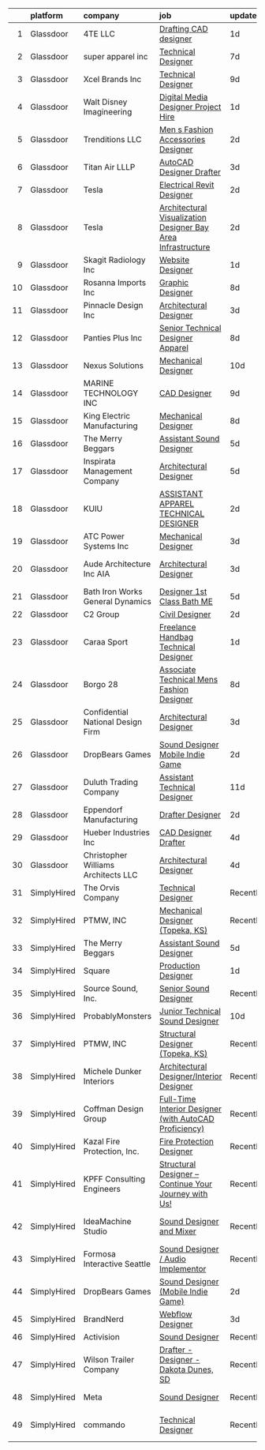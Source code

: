 

|    | platform    | company                             | job                                                                                                                                                                                                                                                                                                                                                                                                                                                                                                                                                                                                                                                                                                                                                                                                                                                                                                                               | update_time   | location             |
|---:|:------------|:------------------------------------|:----------------------------------------------------------------------------------------------------------------------------------------------------------------------------------------------------------------------------------------------------------------------------------------------------------------------------------------------------------------------------------------------------------------------------------------------------------------------------------------------------------------------------------------------------------------------------------------------------------------------------------------------------------------------------------------------------------------------------------------------------------------------------------------------------------------------------------------------------------------------------------------------------------------------------------|:--------------|:---------------------|
|  1 | Glassdoor   | 4TE LLC                             | [Drafting CAD designer](https://www.glassdoor.com/partner/jobListing.htm?pos=123&ao=1110586&s=58&guid=0000018373707cfd82d2e434f5ea3d53&src=GD_JOB_AD&t=SR&vt=w&ea=1&cs=1_0c0d977f&cb=1664089095975&jobListingId=1008158728904&cpc=E1C07D31E98CBB16&jrtk=3-0-1gdpn0ve8k6cp801-1gdpn0vemjc9d800-e504ad69a6007d95--6NYlbfkN0AS3oPsAAmCngCu4U51_2RxXyfS7TdWOFtWPOafNW52I-BHaFGjpaHgXREeOH7J5UOC3f3a3wngss2Kg8UpCo2z5rfGJU1BAFae3n9ckP88aLTR0ZIfGG0aF5GHXaBn0sIHoKYPE7lriE7EnnhuSXJlSRdu7y7geWFxDqCg4f3cp2h4-lDgCY7XGrwJBi-syLcUowX8yZO_8mw9txYdPA-UEs1_BtMagxgQEDuZKKqXgye7y8DekfHM6VCvKo1yCKgM4S8K3xEvWzhoUH9ga6PNKp0KVQ5qcBxXszVa0qpDK4HQh6dtRUWL0sAS8-4iw1sZIHiyVzpYC5hK7wgMekqvyf3jY1_t2SeXUEcQs9Cd2Nj-CuAHIRAFFg-UNzclut0IxH9hv-_SATIoRRxakhIGMAh6EWTlhFGFyqw3pnOgQRMbwPQqEa8EjPlipVAv2NVzLNXpDx_wFKkmPZrMbhHNigeJ_Ps45ITT6jXbeOJ6muJ4BMkmDgRgMcKSH1WenwGuUIhlJm8wGQ%3D%3D)                                                      | 1d            | Cedar City, UT       |
|  2 | Glassdoor   | super apparel inc                   | [Technical Designer](https://www.glassdoor.com/partner/jobListing.htm?pos=121&ao=1110586&s=58&guid=0000018373707cfd82d2e434f5ea3d53&src=GD_JOB_AD&t=SR&vt=w&ea=1&cs=1_55fff800&cb=1664089095975&jobListingId=1008146285118&cpc=9C4F014304452074&jrtk=3-0-1gdpn0ve8k6cp801-1gdpn0vemjc9d800-86c4b8706e936ec3--6NYlbfkN0AZMDDE_rUF_4N9WIh4-MOWnm0nFfJ3ZxrBrHEqz_nk43ryiagCaAsvSBCAsP8IHVmwjEBUZdJ6KtHhsgTVR0I7-owHsuFvM2rL8Tscngvk4iPHg0ipyPoukRoh9OqYcViVSHQ9MNGIxMrFtPqpCYVLIU9GtjoUT3p278QQMwDZnPE8nHD37B0SLLAYzKvoTaUo6Otv8XuBcHoSZgvG-hqfA84Vwt5eQAi2W7jmpL-wSuoVjvfPfInoiJ5zl7n5e4PM8VwCsuuNtGQTb1itHhgPeeZ5f3mYj5u2vvp2_IE6PNUu089ewj_rb4f3MIMiUvk4jE2vNPCEyz_rq_zUJe8ZI3cQN0TTyhzcPLQJyJ8aRsKkhB1qegwEO1Eg8YvEviAFmuywPKilYPITG6NXhTmhI_YXaIkYF2_X0KOzz4Mvk8zo0CRbNdl2opae_5t40GQJ0FpZ1HoQPmECwRy7mIfr_WghSb5OGT8p_myJMI2X1yScSWUZViN2soZVMrBPAe8%3D)                                                                       | 7d            | New York, NY         |
|  3 | Glassdoor   | Xcel Brands  Inc                    | [Technical Designer](https://www.glassdoor.com/partner/jobListing.htm?pos=108&ao=1110586&s=58&guid=0000018373707cfd82d2e434f5ea3d53&src=GD_JOB_AD&t=SR&vt=w&ea=1&cs=1_54c1bb46&cb=1664089095973&jobListingId=1008142416685&cpc=B8AC0869831DBFA1&jrtk=3-0-1gdpn0ve8k6cp801-1gdpn0vemjc9d800-fb0672eb70e30ac6--6NYlbfkN0AZiaPZyccuKjlre0e0RaBFeO48J0QExrO5hcuLctOVaN_M4Dm3U4EmA6qQ3xZPIUbJLbDWdZz0AUBeqYD_htdieVRMabWGaz8_XfGSC0MVmjCWkXPjfivHOIaH-rB9Ir5X8Ej4A19OVcqyye4ZYJsTlwLRmgBVplVdHYs1kKxEW-MUHs1XV1wSvWChEX0ahDeVxJSi6F6BcW6xx4gZwXYVnFI_O8FZkNe8MkUV4tT2F_9qTFy5h8OHj81EvKcs8JN_PgAORmRFYhDqY5AMA3z6FnTK28I_gPDbgjwuxQB5onCB4rWg8RMN_IPTYwVqNTXb87jiTVjOFzoZg1VdSFzpgfx4l36gw7K4x-1Vn0xVAWaXBUiWPQN3r-LJBlzOfShmRl-GrM5aHVLDMvc9QI0c8F-HNnrdPFNA5roCljGVebvZMq3Tjy92YkkcTl9u_9SSAt_TvqlUMagsk_lXp267gnxxqMS9JtYGHCVIVTEN_GhwLy2ZnMPlPWdXWRa92VkHUAxxbbWrwg%3D%3D)                                                         | 9d            | New York, NY         |
|  4 | Glassdoor   | Walt Disney Imagineering            | [Digital Media Designer  Project Hire ](https://www.glassdoor.com/partner/jobListing.htm?pos=126&ao=1110586&s=58&guid=0000018373707cfd82d2e434f5ea3d53&src=GD_JOB_AD&t=SR&vt=w&cs=1_540a2869&cb=1664089095975&jobListingId=1008158048386&cpc=1FDE87803EF93CD3&jrtk=3-0-1gdpn0ve8k6cp801-1gdpn0vemjc9d800-514e6df734af1d2c--6NYlbfkN0DAFTyt7pbDCC2JPO79CSdi1dIb81yjczP5qsKcZIxgiYm3-7g-689UDqHItQTwke_VEM3jQBujM6xSwsS2io1youCMPdKd9qb0_oeYnGuOQ6jS7T5iXnOH-GuuBjA-tb9B7Iq16BIuA_IMyNpbhwN6q7VUvapW4iwtBnU_6jxCKbQXg1S2r8KxIcTCNL3cCY5WrrmVpPoDBMnoCTcIRGanNH6otU2rqbzl2oqy64jn-ICrheZ87mkpUAFuUVkxHGQnFIJq2g1oUd6ObykOUa5cf9pUMtkA557GcS0LfJbdQjTQVxBzuvdrKCCPVKHaNlrN0bW_mPIDrU1p8dbH1flQDAikVmGTQoRmfWHAW4QcesYElosjlub7EDH8blKVEcvTFGLHDONcaSMifZOVBSzOYQsRC0of87_2JFcMT1bXaCoFEovnWJzEkouT7QQyu2E%3D)                                                                                                                         | 1d            | Glendale, CA         |
|  5 | Glassdoor   | Trenditions  LLC                    | [Men s Fashion Accessories Designer](https://www.glassdoor.com/partner/jobListing.htm?pos=116&ao=1110586&s=58&guid=0000018373707cfd82d2e434f5ea3d53&src=GD_JOB_AD&t=SR&vt=w&ea=1&cs=1_c231e706&cb=1664089095975&jobListingId=1008156321479&cpc=1787BE36DE28B9E2&jrtk=3-0-1gdpn0ve8k6cp801-1gdpn0vemjc9d800-7eff0b9755300d6c--6NYlbfkN0ACu_hgM4mYOpGjE6TXudS1eLEYdlotK5aSiNrSIRlNjthRZ_bSXJWqCgM7K8qol1Hfq4F-bLrF3gPlvziLy0IbeEkLZ-tjokT6DMbFkM8Yd7WO3S9o1mnOaWjcsSlDCCW4-PjrSLSbZ6qO2LqXbK7kjKyMk1SuI2UoaDsBLAZN5OBaDBGg8mWGYleadWPMhkjILOpNXSXg83rtSJRVYVqC6KgghaZpkhmKjN31i0HLNFEkLcGYFLnLaQw9ixig5ux3W1JkH2z70VFLp3J5VN6ApEf5q5Esu2T0efxaujgeht8H78LJoZ7hjKXy-M92Gj3b72V3qhT8qAjhoG8yqRGcVMTE2r9rWNhVvzp2B4RjR6RdEzB0lh-KgX1QMQwQ9qGrXzOMFFimKkM4FL0vcWzz6_ZwIwmyozkxSmeH-OaVblw5zM7V5fsuMvf4yiTsEsFF60nnH5wNCZsWOhy7NOiCssC7veJxzFGESmGwHs0FgpUoIA8sYo33f04wVOwpcEynbfDhDT3MvDAtm7PdbpPs_UGu9f_-xRk%3D)                       | 2d            | United States        |
|  6 | Glassdoor   | Titan Air  LLLP                     | [AutoCAD Designer Drafter](https://www.glassdoor.com/partner/jobListing.htm?pos=106&ao=1110586&s=58&guid=0000018373707cfd82d2e434f5ea3d53&src=GD_JOB_AD&t=SR&vt=w&ea=1&cs=1_88b1d013&cb=1664089095973&jobListingId=1008153667265&cpc=F8BA40D93D35E709&jrtk=3-0-1gdpn0ve8k6cp801-1gdpn0vemjc9d800-4a8bc8b772c7e23e--6NYlbfkN0A19eED0E9MnIg_zI5qX81bcmFdzBwNJqhgR-l73ir1pXOUQpiLg8w0hkb9W15LhpbklMWNAf1-H3IUSs0iCW43sppkMiv89zt0Pi7M1NaBlifSYw9Tp3gzBMg0zSpmIxBhLq0av198elYStc71nPzzCSz2yzGqVINQfVb51OENMVJllYDy_g9u3gjABs7-SoX4yqf7ahmvSBLGc0dgNivnRpr-Cd6dTe39suZ0eB7j3LO7YNRW84rVBTSn7cfpc0svY4XEvbnUGsfZ9FAdGz2ZHxCOWR1BjDrh2wNIci30qRq0bdDP_nRZnbQgEl4Ci_l_Du4Xc88BqlDehfff6AjAlVgSExzz9IEv4K-fBJkNlCkInzF-9EN2Nanx0QkYqgLJW2g1tD6tRjcMaeCUxNQrslTl50wGJdpLkZYNnvGTCWQYo9bGZdIlN-L8wy6wRYcRLC2KiEuM6QBp9OxVMYpeyAkhhmjIzwfEZGSf4JeV6NMfj6UZa1U9HFBlgqrqSySlYC-QEatHfS34AhOopx96MowwONeQwTg%3D)                                 | 3d            | Osseo, WI            |
|  7 | Glassdoor   | Tesla                               | [Electrical Revit Designer](https://www.glassdoor.com/partner/jobListing.htm?pos=128&ao=1110586&s=58&guid=0000018373707cfd82d2e434f5ea3d53&src=GD_JOB_AD&t=SR&vt=w&cs=1_cef87bb1&cb=1664089095976&jobListingId=1008157143829&cpc=2CAED5C921A5F994&jrtk=3-0-1gdpn0ve8k6cp801-1gdpn0vemjc9d800-21abd188dd218933--6NYlbfkN0BkX03mv_qGbDFMol2YHqLRvzzvm2LmpzMO_FcYL_FtJlnJTzsjtFTdelRG5HbGrIeCZP9oCSI6IpFycZ4rKbDGFXHKT-tMkSK2cB7qmVkcUpWDjIwFf8gsLeGX7LE7KWIG_WJf9eDCyGpFzFfXahS4YDWIDJoE1xtKzbsNVG2rfegkW7hIQ_YrnuO1R1e9QLGEup55Os8YKxwR9znk-b6KbUl_Kw06IFZsmJYGugLo4Tqc3rKrvsLrbPrRcw22XB_4JGvlxBzP9omYQiGPjo58jKZJfwxAOY1zNUOvnHCu2DHkIaifAD8R6W9Ji958qoqZFRML5Qe6dF5565bpAB20aPYleWxDORn7qh3a-FB3VeodNGFlaNCG2Gc1bG8VrBkOaie0uRrEqddXtiT7qToZMT_BjGmrnX8i9YD3fY55TH43qDQ4RoWj2Nbrt5asRJtJZgYKgPcmDAUZh9bsBqdPOCbmNDzKpQAq4bMnNg_YTTeAQXOSDlV1)                                                                                   | 2d            | Austin, TX           |
|  8 | Glassdoor   | Tesla                               | [Architectural Visualization Designer  Bay Area Infrastructure](https://www.glassdoor.com/partner/jobListing.htm?pos=124&ao=1110586&s=58&guid=0000018373707cfd82d2e434f5ea3d53&src=GD_JOB_AD&t=SR&vt=w&cs=1_679c1f9d&cb=1664089095975&jobListingId=1008157424103&cpc=9908D8D4413DBB8A&jrtk=3-0-1gdpn0ve8k6cp801-1gdpn0vemjc9d800-c00e3ce54c079d87--6NYlbfkN0BkX03mv_qGbDFMol2YHqLRvzzvm2LmpzMO_FcYL_FtJlnJTzsjtFTdelRG5HbGrIfKuF7l_SRluDws8697LYRRPx4MMFF7B7pwyjHfCpqmLzDqtWZBv9sBU-l4VTomUZzFVEn3FD13pc01LVCjOXxofHXMT-b-Wgq_cKBdsuUzgllD21VOl1qvy6buwIOAdX4TRAQxwSCKBOAZFnNLDiYppMZQsbkSdluFTKnricep7gGULc1Wro75wO8ytK0DAdZIZW7JUVu2aULty8tImZHcV8iQU0f3MI5B4CEw6UsNCq-9UpghXLpTgIvwFi3nSYp8HZYrfuRz-Z57q3tb6mmeMzvRoLE1C1-9gMDBf-Q-_efToLBz-Xnkj1L_0aDcuY84Zx6RVb09WpuOboIQ7-YSrGF8ToTT13aNXuC1ZHyMrTgZes5S40_Ha3_X3sebGPL6CCnQccOT5tIh5sMP4cwi5_QpDDwEoGhnONfMncB9CSL95-lIxU4cmY9FheH3YcmdEDRc1WFxWuzehKdNHL8OtL4A_3gfUVM%3D) | 2d            | Fremont, CA          |
|  9 | Glassdoor   | Skagit Radiology  Inc               | [Website Designer](https://www.glassdoor.com/partner/jobListing.htm?pos=122&ao=1110586&s=58&guid=0000018373707cfd82d2e434f5ea3d53&src=GD_JOB_AD&t=SR&vt=w&ea=1&cs=1_14941f12&cb=1664089095975&jobListingId=1008158618218&cpc=A615028083C8ED4B&jrtk=3-0-1gdpn0ve8k6cp801-1gdpn0vemjc9d800-f823fce85fcf9213--6NYlbfkN0CO2SE9k7OkDYcda-6fnEVOHVW81Zzde7CKO7rsB8sOBGxd4toT-0EMIR_r3T5f1YuaQUgazpd2hSyK_Vs2uHmCGfbu9mYvLzAVaN6i4h9aPtQLQLSUOl0f6_5Z-7WDZErOx1g8Jq6f_0hiJIyRtTwvNJ8pFyr-oOCAcrcFguiqarvA_W75-GoDP1Z5tYaqp7AqF_qnsuUtnLgw1d8KYbCzds02aXZt_qR4izOKPgkVj9mRbT7ua_-3uUHXtZTZ7VTmi-WTjkgOb_544X327QTYFuKHFqzJY-_LTs5bHH_6eZEZ-5ZBpo64mavjmgQu-UgGXvFrTDuIQlWpTerwtpGORFgx5pULFYomM0rMCtb9ahsvQO9zFAZgbG5O5hi03F7W84RmZH9NB3uNwzExYZi_lgoiI6bAZP4tulP1DBDHgXZ1Y7TV7MFaJw-DggWIzB5x5Z3V6Lb2ADPwXAG_1EoXyecDN-NESCDAFgI6vhjgt_QeZSUpScx0cpOwXy65FwxX7XhN9gX8DjnTzzj66rv0)                                                       | 1d            | Mount Vernon, WA     |
| 10 | Glassdoor   | Rosanna Imports Inc                 | [Graphic Designer](https://www.glassdoor.com/partner/jobListing.htm?pos=130&ao=1110586&s=58&guid=0000018373707cfd82d2e434f5ea3d53&src=GD_JOB_AD&t=SR&vt=w&ea=1&cs=1_faf50a27&cb=1664089095976&jobListingId=1008145503247&cpc=7CEE4C1C86B9E1E4&jrtk=3-0-1gdpn0ve8k6cp801-1gdpn0vemjc9d800-ed464c31abca0cfb--6NYlbfkN0D072ft-k7_T4w-6CscujyJjzUAKsj7sSbnXQvwCC7i3PDn9KCUKkqZLN_eviTn6SDV8zGOBwb5fQuL9Da9PciuWpiidHLoisV3VzxfI_Izhxi2msZaO2VAjOKJ5VY3LpmfYn0HcjQkiWR9xTAbiJMpaCpBYdDey27Lzmp7WGN-ZkGT9hs9GEU4BucyuPBdlxRiSRqQC6zmlehoE_LWvm2Ax8bMW5MvZymFG5W_3fCYxJGAvukie7PDKB0vmbUB4S-vSjadIPhiM1gzJd_hvnETKIW9xiu9VovPQtJ91WYugMceLCIn1yXZ3XW_KsloiS2li7N2fyEyn6hl2bxNs-SRbYvi97ZaJHiLD_trRO4x9vw2Kqrkk3K4bnMmcCBYcgWB25DFFjjIgE8U_euJTefGkqw1bYRBt0wY1TAJ1gYH6xM4bs1jskD38FsLzTMaoMzqzK3YVw2R1MyWWmX6HmdJ8TdpDEnH3CN8-Cue2RHvHNcKpTo1WRU-wnfot4LgCTk%3D)                                                                         | 8d            | Seattle, WA          |
| 11 | Glassdoor   | Pinnacle Design  Inc                | [Architectural Designer](https://www.glassdoor.com/partner/jobListing.htm?pos=110&ao=1110586&s=58&guid=0000018373707cfd82d2e434f5ea3d53&src=GD_JOB_AD&t=SR&vt=w&ea=1&cs=1_d4b6c597&cb=1664089095974&jobListingId=1008153841369&cpc=F04F0F27FC59BC8B&jrtk=3-0-1gdpn0ve8k6cp801-1gdpn0vemjc9d800-6b0ada679104a24d--6NYlbfkN0CB1tmP7rfbaHtYFmPjg1Xv8BJr6DUbyz0HQmM4H563AvB7t7qHf2aNA2W51ku-U8L9lSYrv4JfvySaR3bLJFcyx7Bl3O2RkQ933AviwLei0nMhd5Xwmk-lldlM6qWPIefCXo8_C1hzNlO_7O9b1yWkjBxW1XfIJ-k74zZIweUD-rT3sc8Z3BoIfEdsn-7HADJ2d6hNRrv5mcArne5U03HSn76BQ3fu4HcKS482KA8DZViXeeTDk8BGcDkopOWEJWh4ViHZFI8TqNBMPRVAcu8f5XHfCLZio3wzwCDDyZZQAsELZwRID-okZ0R-MX1fvDpi2UwQUp00cS_8OdHXfangtflLGcGzSttztPKbgu5XWGxSKml_A9SpbCJoDzujMIpRIVcPa4FKTXnYYwhMK-BJvN_Dibexxy5b8SahSOKoXKR25EZushZV_MQsPHXXAGxZ56Y6rNsJxejeP61jYb-bfF_JbmqJbVhxQcGs-HXk0sm12uWo8_D4R0TvCXX02l9BnW770VwnhPv6k0Luh8Pe)                                                 | 3d            | Phoenix, AZ          |
| 12 | Glassdoor   | Panties Plus Inc                    | [Senior Technical Designer  Apparel](https://www.glassdoor.com/partner/jobListing.htm?pos=113&ao=1110586&s=58&guid=0000018373707cfd82d2e434f5ea3d53&src=GD_JOB_AD&t=SR&vt=w&ea=1&cs=1_4fb38ca2&cb=1664089095974&jobListingId=1008145227235&cpc=67C0CCE3C7FCD181&jrtk=3-0-1gdpn0ve8k6cp801-1gdpn0vemjc9d800-5d6207df162f2376--6NYlbfkN0Agj1mkbbRoubdQKUmJMULSX2_67HzcCVcvZv5zMm8Sqf8UyBqbLBFwjaD8i1kD5w7Ma0K-ZzSTlDKaftlO4NIgrnB5M0lzlubCvpvLTFRofs0ERH-_xgYgoqFyf9YXQnoevUiFTXPvPHKEo6Wk_NJ-LPMB9XLjjiJNbFxhPkF2Hvqa0cWx_fjwDFunpFptqgiWO6Y9p2EvEYk0lCKm0IKdd1NY7OVKyjmJdDtw2AZ7tTEb-IlHNiOn2bmv9V5foLzOiKO31oUqnpIz6t1Tx5idVnpQ5Mj6R9Ed9yuKSHcpBfujnQjeoqtmgO2KHzecCcmY3FJDp9q_TJvbrMtAEWIZk1RmPrpPDS6Msrzpp0JAtAXTDAMmAsmPHPwaCGYMoe6JdYceW_oIVORnpEazbWRitIoB630vgpgcFI2q0p_szRgwe2yiQ27OEKth1-VBTQf0yKwKOednASn2U4q8Qrbx8kg_No3E3771TbmUvdqnnfUz_k3usLbXQH_6JQiXlw4d2Gkk_cHlXh3vi8wJR4GyVaZxuDARulk%3D)                       | 8d            | New York, NY         |
| 13 | Glassdoor   | Nexus Solutions                     | [Mechanical Designer](https://www.glassdoor.com/partner/jobListing.htm?pos=117&ao=1110586&s=58&guid=0000018373707cfd82d2e434f5ea3d53&src=GD_JOB_AD&t=SR&vt=w&ea=1&cs=1_6a441a51&cb=1664089095975&jobListingId=1008139969814&cpc=070CAA02A9635950&jrtk=3-0-1gdpn0ve8k6cp801-1gdpn0vemjc9d800-9b22d8b95375b031--6NYlbfkN0Cp_WSJKd_Pz82imZmURPbhd3kYBsiZi4lpMLOH6vOlLB-LEcol-KSTDi3oBdb8ZS38Quffu0FgkStssAtd8wZ0f_p49iuxoh11brOo-8B0ptpeM3X_--mP7fLKeTmvOYNuzZlW6oXPHyKcUr6J28KadkE_Rj0iDfOlsF37SgQYyrUFxFl-enHw7ih3vtGWohNrX4YNPmKHttFzsKBo3-LeK1NbwRx-oP3JaDH9wCvdA3MXL92mEdmLwApIWce71WcrIUaTIrU3XIzIgYQCuFLR8cy-kUgq214tu-ww6DuA4PYoJmGfOVLpZexckgebZzlTqnhG3QkrxZc96WeSZsZOO1iEhHbXgXl0k6aBRonqTFp5grZuYg3GbxBIdBXGR_NN-2rAT1yUjXuchBf0hLiN-wgnzH0fJBx0OAKZclaDljvQ1hGd7OF8f0N7suOmBS9m3Qf_NpzVN430Ye80uuAtar6UbeKezQq4ahluNQ0tSu5ZKfddzzFwSNWF4X5MPfiqQU56iWrZGw%3D%3D)                                                        | 10d           | Maple Grove, MN      |
| 14 | Glassdoor   | MARINE TECHNOLOGY INC               | [CAD Designer](https://www.glassdoor.com/partner/jobListing.htm?pos=114&ao=1110586&s=58&guid=0000018373707cfd82d2e434f5ea3d53&src=GD_JOB_AD&t=SR&vt=w&ea=1&cs=1_f0545c4b&cb=1664089095974&jobListingId=1008142820997&cpc=EABDD1D688419A1C&jrtk=3-0-1gdpn0ve8k6cp801-1gdpn0vemjc9d800-c552712f3eff5b97--6NYlbfkN0DnKMeVWGYxsKGFehO7h1fu9D8UlMYr_tQSZ34UPFIU3SpKgre8vLyI5_4N_n5LqR9MxCEkWtlbstk7N8MWPHwzuFPL7imSxtLHhLpz-HPOI6F8W8RtHfhM8Z8Tknw4qdusNzsTZLKLGm2zazv5GHhs3hQLa_WHrdKhEh5hIY0n4tNKBY2soaM8GVfxkMqEMMYcF0kixoGD0GYJRwJeCfEHaGYYkT7wP1tv0qPNfQ3Exo40OS9JbDbr6RcGBGcCnviM4VGvm6rU4DlGBghaeXKgAceeeDv4GhbFUKHuYoDAS6Ek9D-pX7fhw5sPCNzN5EJXfOZpK3IuDxiHvPygn0fgXzRMLHqSI68lYM2QjTihl4ob3kbW10UtH8BnT9e1viUkevWqitifIVfNQmA1XUMrpZDtAKuEkBa8peEa5odSBIQig-2DjPhB1dB0IyKn6_d3cPGHi_sIxr8huKTyxOPnYoR8AALexbS6ZE5GuucXqUE1RV3qjTbK8vz90lBC4yA%3D)                                                                             | 9d            | Wentzville, MO       |
| 15 | Glassdoor   | King Electric Manufacturing         | [Mechanical Designer](https://www.glassdoor.com/partner/jobListing.htm?pos=107&ao=1110586&s=58&guid=0000018373707cfd82d2e434f5ea3d53&src=GD_JOB_AD&t=SR&vt=w&ea=1&cs=1_5ba1ff08&cb=1664089095974&jobListingId=1008146038468&cpc=93E47D9B4ED19DF1&jrtk=3-0-1gdpn0ve8k6cp801-1gdpn0vemjc9d800-757ef63ea01e61f9--6NYlbfkN0ACdFhQWP37He2fdPsOVzRvlszQknr7Cdz8IwlO4qWUxRpTo96f2KEecaDxDam16bxZL3JkHIM6l1aDjyxDvnBg06E6N9C5Hz1K6BV-gv0zAdCtfvdjh_EV3EzZh8RJMeiWzrjFMX1xYihnfJavo_D0bfRrnC1AQ9nh7bDRs7pxl2a842S_lmXcRQop03o7fGRLvkYPyrrUHrL6lNDsXEtA4jgLzCS02ydjk2ccmV2DKMqB4BVYoVhLzBhqJYbv2UbW6O2GjUDwkMhqcYXfRCuTNw10ruR3Y9KDremKfwGnjnoJDtNJIEdChlsPiPZpPvibtw6vw_Ja3N74fRX3QrJmoL7YW43V0dW7SnKBlJEyAKPcDPgDbd_QUAr-lYEwa03BJSXkFnf-aoJIO_S9hVCsTYevDwkp_K_Wg7MJNrPa9tMyGa9OlOgzTeMO8GAEQATSgPqttdRB8gN6yZYTnREWydZcm2V4nWT4bjnyquyP-VohZJcmdW5apteoJ2pL1fXYgchpHcAn84iQujJn-ai-)                                                    | 8d            | Seattle, WA          |
| 16 | Glassdoor   | The Merry Beggars                   | [Assistant Sound Designer](https://www.glassdoor.com/partner/jobListing.htm?pos=102&ao=1110586&s=58&guid=0000018373707cfd82d2e434f5ea3d53&src=GD_JOB_AD&t=SR&vt=w&ea=1&cs=1_63bf5c8a&cb=1664089095973&jobListingId=1008149306143&cpc=654405A9B1E0A9F5&jrtk=3-0-1gdpn0ve8k6cp801-1gdpn0vemjc9d800-04f00acba78acd55--6NYlbfkN0BBGG9LMNqL16EzDx9S3nKk4b6IwprgSJginr0DZD_oW3LpRtTNiygcE9IfHm5Gb9slpjT-UzFBGnIkfkE5vHD__58gsgAsgjAKlwWhzdKilxMWIOFSNG73XbKSiSbhgd5gieRThxTsLn8DF-uisYywGFmbEBQQBOKMw59W_wQHg9VqHqJ83qLbDEY5qqWKt8pbhvt3gvvNpgXFzBoLTiA3N6OTUFTFJSH6wvqv5cxALYJGWG2TlrBPJcUOI8zGXJehLE2MQiBP0wivm7jlP-igzIEiPkj8hUmcDqMCTAnbwGrAdVDzV_ljK0bhO8AncvR3KTW4BedsACIlosJQmC-JOHPlPA3hopy_JBVvNnqLvBnozDpdfosp5a_4zgl2Q-uzuUYF48sGAjy7G3zf_c_ThvqXmEQOf-UF6T5Uu0f8aitfcpKhw3EDjCM44101aunGgPtoBE1ic9E1XdYY1JPErp20YTQsigLT1vo4zduIXZiyoAX13ufmHKrch02Zb-I%3D)                                                                 | 5d            | Remote               |
| 17 | Glassdoor   | Inspirata Management Company        | [Architectural Designer](https://www.glassdoor.com/partner/jobListing.htm?pos=118&ao=1110586&s=58&guid=0000018373707cfd82d2e434f5ea3d53&src=GD_JOB_AD&t=SR&vt=w&ea=1&cs=1_43ad653b&cb=1664089095975&jobListingId=1008149119825&cpc=AE985C7006D9F304&jrtk=3-0-1gdpn0ve8k6cp801-1gdpn0vemjc9d800-433beabd33bc3de4--6NYlbfkN0BKgzQyzTF1Q9mOsR1amaS-juVGLjHt5Cdom-gEF9y-xaA6VVL5_C6wealu7G0vS7irdGqykz_Ibi15yJk4lDdcEvPVivJOydEWk5pwlPEqDsOjc740fEg4dQL6UMZatG-U3iOwEztHYDj6wfbDLmsp-5qbsL9JilSTcqoi5fGCewYNcBOzJIScS5nVpwuysAh6ECjFSV_mGXOVCci-zbzpP3ssiQyceSfry098BzpsWKkg5nva9Q6RBGzK0Xhna51QN6MZ923Hr-SRvsOtTv3lTSAQclE2s1pYmYZs9B-gHTOOBgM5H-lC2kHdan_hT4pIgFFi5XQ3vi311RZ_hwmF74eyqbBfqJFLfR9SBo59m3uXYOuRTvSgBkm9Fu2HijZ7VjPBkXjIyrV6t18lDWwrPOqfpTrjr_5aOURJ8X24WlaMulsvCwbKE41shghmjz8nR_8mMJvEN5CculCNxJ-qJJcp_I9V5BgPjBubEI5i9eypmpnC8cjP9EZK6ljNylHrYIqBMVwPoauo3-Et7zeK)                                                 | 5d            | Miami, FL            |
| 18 | Glassdoor   | KUIU                                | [ASSISTANT APPAREL TECHNICAL DESIGNER](https://www.glassdoor.com/partner/jobListing.htm?pos=103&ao=1110586&s=58&guid=0000018373707cfd82d2e434f5ea3d53&src=GD_JOB_AD&t=SR&vt=w&ea=1&cs=1_44f3b89c&cb=1664089095973&jobListingId=1008156938904&cpc=2EAA0AECA95FC57E&jrtk=3-0-1gdpn0ve8k6cp801-1gdpn0vemjc9d800-9251b95ea68cdca2--6NYlbfkN0AtlW_omU2Xx3W-19HQ_drmTKCWebiHnmA5lS5PDL5G8X9TJvUzwkz5gXja0zlbcDD8VuoJakzVRmFD0mGEqr40asENITrfcTXGv57OJVJjXx2fyOKmucK-kofRM-q0mVTP0j5UV3uI4upqWJ8WkeZ-5FAM2zWMhlJjWDWFAi0PPHDELKB4kHK8xz5sK66acBNakti2ty3YHXb7dXzTvlx0a6einoCffBb9pXpHJXeFP1JJlrktBQk0HmmHfN9y8gkXHtzvmVfthcldM0hSt-HzMKArHWUDzS0fqzqSYZW59VQ3Es28HUaiBBtrOrCiwqFQfg5skHeFtLaFaq_5N2VaLt_MAFskVpVUlWBSQCAfu14-pdVYEKFnK-Wc2zy7e8PAx90Q8--3yCIUZVOa3XaLM6VZSuwzyA4NAWmF-XsYfx0IyHos51yJyhN-yo3SpFRVysUGP-mxPEvAVrfmiELdGcepHB1SuKHWb4opx4i1BaDu6TU7DDbNvHBZlHjlFJxXNdQ4agwx3m2CnpuaNhF4-Uz53kG97D0%3D)                     | 2d            | Dixon, CA            |
| 19 | Glassdoor   | ATC Power Systems Inc               | [Mechanical Designer](https://www.glassdoor.com/partner/jobListing.htm?pos=109&ao=1110586&s=58&guid=0000018373707cfd82d2e434f5ea3d53&src=GD_JOB_AD&t=SR&vt=w&ea=1&cs=1_63e37975&cb=1664089095974&jobListingId=1008153393719&cpc=25D0E0A210E6AA1A&jrtk=3-0-1gdpn0ve8k6cp801-1gdpn0vemjc9d800-ff9c52fe0d05efc0--6NYlbfkN0BxkLIcfe0oqaYINownie861a0BJtkzmJW-WyGv8J0JYDbpMcxnd0oD0GDQw5DrqOE9Z-bQOTblPdzvFTFOXxoSuPzBP14P_BndoNMk2oWeYsHwpPiw2-nl2U4WpgykwyWiEmh59TlMWpZ38ulBEaOJXXO6t5ja0TNBmo14uIWKSYGgmVeoJOSo1mOxyF49OUagrykVOmQFmLRxwoYmr1NLoNfPEB2MX-tr2sd0DbZI42ou2KY1ZpPPmdpPS25cpUjGP3NDNAUsGO62GW2a3Lt8DWXpMWkpE66MNNrrY-90FDb9UmhKpHZpcamNZUuf2VS9UcXYF9lJjH5UrBS4M5AofObGaQtJl_whWa-hNa2vWEMKwWCaJDZRSadIEy5cyuEAeChpxtQdrxV21eytPvhYpx1f-Pb4S11mE3JuZYzmah7rsvUXK2nyhgZXGmyhZ8z_ZK5lJ3M8T8VZERaoMz_XaKCAfTNoo_vPxxVef4fzoi6EKEPkXIOUqJ5K5VdzM2CxzFYQSLLT5rQsVGZirzz9)                                                    | 3d            | Merrimack, NH        |
| 20 | Glassdoor   | Aude Architecture  Inc  AIA         | [Architectural Designer](https://www.glassdoor.com/partner/jobListing.htm?pos=104&ao=1110586&s=58&guid=0000018373707cfd82d2e434f5ea3d53&src=GD_JOB_AD&t=SR&vt=w&ea=1&cs=1_bb19e2fa&cb=1664089095973&jobListingId=1008153326201&cpc=57BF6DC53E6293AB&jrtk=3-0-1gdpn0ve8k6cp801-1gdpn0vemjc9d800-89a42108d6861bc3--6NYlbfkN0AtlW_omU2Xx3W-19HQ_drmTKCWebiHnmA5lS5PDL5G8X9TJvUzwkz5e9pSLG6IdFjJgmvJJJRQ52lyTaodBXXpgFXj3z1rZEQrRK6oUxT0ioLOsRT6u9bAXlJVbesXCfA_FcRnhrTVBKviS8z7DzuIHofsJYOBxt1doEW59zB53Ko5Z1B0pDvXsQlcdpRUsoqnt6daCCxiAVrS7aWRiZIrfU6HhD4cRTkrx8OnM_2OlovwvcKmu_0nBRLcSV1vhgPRNx3mwYyq3RglV85y4-_qHAXf3LfjfZEYyuHpzov5gKFQLhmYvi3SCminM4ZQEiTD0L9XfD7VNKdG_tJYKpHkN07Q2HTGpF2DjTp9b-XBKvcfMJbp0FvNSIxO2yb14479q9v2p7SLVRucpeGsXtGZ6HCeR34KCLaUOnMAwOJv51ND4y2cTTrblDYcUi9y7X5CkjAwlrQnpQW6age0RbRln4sF5HCA-htP_p3OvrurOlRNhheMyV0lGFR5_yLhCTxj0VH6e1luw-nRWSwyW58K)                                                 | 3d            | Saint Petersburg, FL |
| 21 | Glassdoor   | Bath Iron Works  General Dynamics   | [Designer  1st Class  Bath  ME ](https://www.glassdoor.com/partner/jobListing.htm?pos=129&ao=1110586&s=58&guid=0000018373707cfd82d2e434f5ea3d53&src=GD_JOB_AD&t=SR&vt=w&cs=1_38986910&cb=1664089095976&jobListingId=1008149629878&cpc=7F162D03C43CC24C&jrtk=3-0-1gdpn0ve8k6cp801-1gdpn0vemjc9d800-65f4a43fdf7ae0bc--6NYlbfkN0DPh2sTwpdcZh393BWnaf02qbTrlvCYFzQBE1-adOh94-KnPmbUn7EqBUPW_0hABWkk4rjfjQvQ0935Pqa764izbbjNi4tP74r03KVtVerZF6lOvSgcUajmUusjJWRAstMn37weML4I9WbsWKToyeFWMuxAQn9kaYDzAJU7wprDIn6i9_FHoTDE-w1zeFx6Zt0c-FiEQBEF5YfzVdAWHFkzYlB8Yrn5aphpv4gc3gVavmevhkArf_jZ2cztzFfjOfRPBWSd2fonIpce21MU50TFN-i80oY67zvJNk8bmVC2kot9Rbuz-14rrrpJlw_0quVzbH7pGIloHbbKpb1T6o0fYhqOZu9D4wNJW_1Ogq8-oCMFf9StKemDNfU77KDgQN0OFRa2mtBXaXopUOzI5B6cb28H9CRzg_d-EdFO0RSsCbBipXN86vSt9fFPJG-NMnkLSoiY0L9LRHU1ntrdk4iJ4Q9Gl_gzLzvx6hNsOugMyyAViRN4OuMr3sgjvEXiPIzcVJuYcdBUYtgD0mbxjtYZ3yJeG-8o2qs%3D)                                | 5d            | Bath, ME             |
| 22 | Glassdoor   | C2 Group                            | [Civil Designer](https://www.glassdoor.com/partner/jobListing.htm?pos=127&ao=1110586&s=58&guid=0000018373707cfd82d2e434f5ea3d53&src=GD_JOB_AD&t=SR&vt=w&ea=1&cs=1_1ab636d7&cb=1664089095976&jobListingId=1008157333762&cpc=4AF433014564FFC7&jrtk=3-0-1gdpn0ve8k6cp801-1gdpn0vemjc9d800-4d72404271e0c86a--6NYlbfkN0DuEvhqz0XPP8aFvxel40M0gpQY9LAWGc05wVVVZfZqkFLUSppmmc2aViVUNyFJs5TD7YKhBzdXb0RKUBUnHZrXBfQMituFkyDxW-wbQ9ygl7XJwZPfju-gOBvwW6GMsOWdyS9_lW0oAFHN7F7xMIdTEXZJuPAdTYjJv2QtleI-7iFuzjyPp8xovjecQlaLAvkwkO0JiciuV_37I297C2m8DN9838gp96eguptX8Y6T8L8Dl1bAA74d4Jt-tSI16d9ffGFsZp20n--ezjNhvTfszHygyIjh8gq0prrrdz8c0phOiLosdqjWMwvU48U3TH5D01tObmyuTu-IXUmurHOgEMV5qlKQEwVJwyhv_FwfvxTJ0Qhfh4WHrImkH2iWq43PfC8SHiKruaHmWI5T9cUEAFZqxN6WSZT7CqIu4xnnnlvJg02Qu3DgDEOw0JwaULDyQERzOPpx0Xcksz05VAvrJUxzPFhitg8NQghkTPxF74XsHxjDeM9CC2IN6pHYvLfMOMAzV2dX1A%3D%3D)                                                             | 2d            | Remote               |
| 23 | Glassdoor   | Caraa Sport                         | [Freelance Handbag Technical Designer](https://www.glassdoor.com/partner/jobListing.htm?pos=120&ao=1110586&s=58&guid=0000018373707cfd82d2e434f5ea3d53&src=GD_JOB_AD&t=SR&vt=w&ea=1&cs=1_1239dced&cb=1664089095975&jobListingId=1008158545074&cpc=14D5209370AEC984&jrtk=3-0-1gdpn0ve8k6cp801-1gdpn0vemjc9d800-147fb6be78e8cdea--6NYlbfkN0BKI1D9Di4JUmaWSlprJZp2QiygpNTfhFcTQDxu-IUMIueuQsIO9BY7FQFzoFjnToYW3u2XfNBy6oI-oOWu7o2nwcHismEdvPyVw3jTDmldSQ_BYZykVbOYWItnPFMwhq0r0E2H-iSJVMR0U8235tBRzpKi9TwisfEgMPjDwa20vMgyigaQZL_7LouNkJHp6WMWz8g6AwBGtCU8DpRfazjUIIYYXOrgVXTW6Sq24uVDWeM0DcpMFhjIgU3Z4MtkGTQUBiPgVfr9K_85OHEC_qv3Hdkvs_wwowV3VHBImYIt6htlNw3P3xzMeWu0HytsHM513stnPwi9xmXVGlZkJKca7cmGyw64WA97DQkSUKZnjD2EcAPxzbXRo81NP_z33ZD1iMJRF11M04bPAjJwXebJ_1bEWtgXC1X9cqQJbtppIEd86ktiaKBBgeltqDNwoi8C7xbqnKXbhtKu3gOPEmo5_1NmrsmoPC0J6D_kUa-s88kYio9u_oPbmwvpMIu4nki8aS3RBIkuwXTl-rh_u-rx)                                   | 1d            | New York, NY         |
| 24 | Glassdoor   | Borgo 28                            | [Associate Technical Mens Fashion Designer](https://www.glassdoor.com/partner/jobListing.htm?pos=101&ao=1110586&s=58&guid=0000018373707cfd82d2e434f5ea3d53&src=GD_JOB_AD&t=SR&vt=w&ea=1&cs=1_017147cb&cb=1664089095973&jobListingId=1008145010786&cpc=ACBAF8960EB41A8B&jrtk=3-0-1gdpn0ve8k6cp801-1gdpn0vemjc9d800-2c6a5460749bd815--6NYlbfkN0BKgzQyzTF1Q9mOsR1amaS-juVGLjHt5Cdom-gEF9y-xaA6VVL5_C6w3fS-G_PAMfEcOJSqV6QY5ohXz_N1_jvG5eyS8mDgZu_YfUr1Dc5V0a65izhkxKETtAqVwBUo9DVEuo8Ut1gkbRhF2M0FEyopv_EtjNwXg9ft65KoDKVpB851krECRl2cd0WbHkeXdp2JYokggGCtH1iP_aK5R2gcaom1Xjw1T9QTxFAa49aEtmhMxmFmB9wcBzF6s7Gvx2ZPrQWI20L1fG8niNLtDaSF4CEBOTxQEUyZV1OVWoNFb77npnAY4t-hx7VF9lpQXoW5pfjyIPEJ2ab2M_CN76QXyT8a4oS5FLXcuNYm8rrCzoXGnwOJsbtGiqiHj18uLhEau5NlMMGjJ2--_IyubuVSlA_Py7RZc70xhTSjVUJQ8mIwO3IgisID-cbP9kD_k-bXLVwyRKd9UXFF1n9WQ5UQuQ-HN3ZjQlPHqocy13VVr6NfxnvToe7y_zGvE0-Dc2Y272BNLehOq1mS9laUzc1woEWiGEnPJcjr20myzy-rDw%3D%3D)  | 8d            | United States        |
| 25 | Glassdoor   | Confidential  National Design Firm  | [Architectural Designer](https://www.glassdoor.com/partner/jobListing.htm?pos=111&ao=1110586&s=58&guid=0000018373707cfd82d2e434f5ea3d53&src=GD_JOB_AD&t=SR&vt=w&ea=1&cs=1_0751af09&cb=1664089095974&jobListingId=1008153337454&cpc=6A557DDB62DC100B&jrtk=3-0-1gdpn0ve8k6cp801-1gdpn0vemjc9d800-c3be65fde05914c4--6NYlbfkN0CLE5tFtcbUu8yrFF6JRxlEHGYH0emNGGp0zlODY6tSQj9YlpY1u69NvmAy_jqV4eAIOl6Id7jUWx0w87fU4KwHO0aIVzasLizdPMmIKYKkwY2-9YFX3y6d-YjnJnJ6rT-H3COReSoVDdWjK7Ta9lkSWgPmFfgO4t0rZrAu1LbknbHjVYIMT31iUMizhD01arGWWTQXo33JPvChxuLncOMdFLSbKm5orgAwAIaoYN7iSFNuX1RHfhiQEtSHcXxgD0f_R6wQ3HovLhnY9gWK8msihYEGbzeej012hD47JatevatBJQGMiqIFH0tsQlmo0UI-Wjk4Zdf3Ss9Clb4IYNcN-o7CqJPC75JWQ_Rz0nHGJhhzcF8qzcCU1yrYHm_xpN9a6rhp3IilIGZzFSl7Mdwc1rr34YeIDub7hFO1y0D6v7l_3dY8UoTJyrh1xPeHOIjCLIO8g3voYWF6g0ol0ZbEqNgFv42wkJoTMeQ-dSvEav8miJwX4uj4pyxlvlBzLQNJzPB_dST85VZyHjjuMgL0)                                                 | 3d            | Pittsburgh, PA       |
| 26 | Glassdoor   | DropBears Games                     | [Sound Designer  Mobile Indie Game ](https://www.glassdoor.com/partner/jobListing.htm?pos=119&ao=1110586&s=58&guid=0000018373707cfd82d2e434f5ea3d53&src=GD_JOB_AD&t=SR&vt=w&ea=1&cs=1_7ab3ac1d&cb=1664089095975&jobListingId=1008156551199&cpc=4B86475FAF393599&jrtk=3-0-1gdpn0ve8k6cp801-1gdpn0vemjc9d800-e000485cd2db04a3--6NYlbfkN0BTy4Vq3kUv-8E8fBOrhZt-7WJQYqv7u2ur6JnxlE7nq_aQtV-qQ9P-F7lfPTExQCKIpCDlC4Am6tHb_XRGt3gN7hT3WEgRAVy-FWbT6GMcuzzJyiehWziTD0BOpU5s7cYKhcVCjcXptGenQlmHgNO3sYwXqL00uzQ3FsSP0D0dv4eATvGQvuKlxq8S9MCSY2Yubo5jkrXIpfVK78g_-E8HFQPHVmX5xTvmkaLxxRFmI0tpTsV7NL57eQtgpz0J9P2JtRTxSLtBqyn2hrRmI5jfLatw_9s8g3QFbTcEowEZoedwq-4Uc5SzxCrRA60JIXbQZ7Ht5WKDtfsOMFcnwAYuHRNBRUksY9lBX4aLEVTx5FwWaQyotRIRVOtsNSMAFS_qgzt5Jyjl0VCItBPxeSXTCp_meHu5VKh2mntdGbRTEnq4ukA-YJwOPHeNGkPpBN4LNBP39zpwhlm7ZwOBt6nbHNydUQ-FAvJSLdY5h8dbtcD90EwmkbXK1B-sxHleFyj9aYU7IpnxDTElR2qNECDc)                                     | 2d            | Remote               |
| 27 | Glassdoor   | Duluth Trading Company              | [Assistant Technical Designer](https://www.glassdoor.com/partner/jobListing.htm?pos=115&ao=1110586&s=58&guid=0000018373707cfd82d2e434f5ea3d53&src=GD_JOB_AD&t=SR&vt=w&ea=1&cs=1_394eb403&cb=1664089095974&jobListingId=1008137284295&cpc=C6B4EF5A80B9F897&jrtk=3-0-1gdpn0ve8k6cp801-1gdpn0vemjc9d800-188fb282d85f5eb0--6NYlbfkN0DltJNQBctKNkp1baUS_Cs55O8gwx67seRiCiqBhvKD8S1wQ8QlaRzvKUT_dD0DIpxColGyn87h7L4LwEQuBE7HxMX7GcM44JQdhO2Djmq7JOuBHlZCCpOxuERMNX1E_HDKnS7EJWl5eynhwgq3AbI3AtMyJa-3YQjii5juGptHsucyHwG9NnI9KfltUiF-7Lk4TY35ia_yLXXa92AbeI3lXsvAvC8B1JpNSs8SDkonDeWeoUMnZisclCa-V2EIBsY3EbXRB-dgqpmBDIAAybRL_TuWPLEpIGS_MXSyxNba1gENcuIFzYcKl1RjjkaTAm6lOCaXtx0ICruqbzHLioYtcoIel-WmLPeXxnH8hkYrD7sn09HORJIR7NtwbzZZS_QQn39X29yUujx5FoEZHvlrWZQ1PtfJ9_pZsIgiliEH75oZ9ok88QXze_h4gjsrxEQMqnCCHYCrYsm8Zqu6OxInyAXMLod3HqI3FZ0YpjZV1hRyj5i_MNIJrH-E890g7MlXERh4jtVEkAh_Pe2Ra4B8h6poC0HjaEg-w9Xwu2-woxbJgperx1xX)           | 11d           | Mount Horeb, WI      |
| 28 | Glassdoor   | Eppendorf Manufacturing             | [Drafter Designer](https://www.glassdoor.com/partner/jobListing.htm?pos=125&ao=1110586&s=58&guid=0000018373707cfd82d2e434f5ea3d53&src=GD_JOB_AD&t=SR&vt=w&ea=1&cs=1_fad133d4&cb=1664089095975&jobListingId=1008156802265&cpc=9B9B026AC90BB95E&jrtk=3-0-1gdpn0ve8k6cp801-1gdpn0vemjc9d800-23f89a6bc0e61cc5--6NYlbfkN0BpeICK2Xkjtl4tK_pdF8YFHUcETRW4QkKRVT10Dr02R2rEs8owR89F_A_4pfICtrpqnaFhfdtS_ZfPvz31lGHwdgAFKGUJ0o-hGAdYDzpfHWid2QtM1kDy-p8_WsJgiWc8kHD1pqNIBr0P9DmtcGpEXU7PEjrWJYYOzKvzEjUlaBra_46wdNB8bWtc4aOL2Abx6Pg2DhARVQSakb3QZ-et3fSvTyvaN27KEhn5gqFCH30QYqRKZS_P4tw9Dx-T8PtBjTNe3YZMQBLVki5trQwnwdvxns04a0dwE21kjX_Nz6mho56HWdxFx5p_PupssWNVlydQmczXoNXcUJ5Z1T8JrcQZtLAQFm3CaarBpnWEOaZZzF81KVQDS-a6aBXwhaNLzm__sNIk-Y10Bi_owO5XD_A4WDEtNjMf3MmM8Rr7oPdoGyHwVUQooYL6eOb413fz3OIC8DVkMumF-YY95A0ET95XZC8Y8pyF78l1oTbEO0da-mV1_wuT7HQuHPfkvOs%3D)                                                                         | 2d            | Enfield, CT          |
| 29 | Glassdoor   | Hueber Industries Inc               | [CAD Designer Drafter](https://www.glassdoor.com/partner/jobListing.htm?pos=105&ao=1110586&s=58&guid=0000018373707cfd82d2e434f5ea3d53&src=GD_JOB_AD&t=SR&vt=w&ea=1&cs=1_3a9973ad&cb=1664089095973&jobListingId=1008151496269&cpc=A4EBF723F6D1ACCC&jrtk=3-0-1gdpn0ve8k6cp801-1gdpn0vemjc9d800-b760717bdff9128c--6NYlbfkN0CnvnrZV6i1JGX1yqycrBVKxG_QbmFGo1hJvaAPDrdCVUxg2nWFHHd5rh0m9yNxHQy_TGUNf553VldPDjUYNGeLQX86VRPdOH1vd9EWpMWQl3agDjeNGQVfyCeSVWpd_lPW_JyhWnpNeX92LG9M2UwUDA8YtZQlQVg7huRi0PCJvG8kN1SPqLQ0t6sBYuZoE1kq5Hrqj16PXTEawNg3O2Cbm-Ap5dUw1pxn6IOn058gUizkRaA57oUYUySwxiUrixqyNM8DJ-EfdNxXCacxyzN6ylEmA4_s1ktt2OLDmZUqYp3sxKS2iTWKAzK4dDw_l7hOZKowGZbjkGU8ZiC7fURHo8uqHciGzaKUOTmjduPujuAAli7GFZ0ezcXflClcOXKz00IqFZkqdGZ2PMIMzKydCISFRYBZUIe4Q-7dorknmQOSbaKJ-SiOIl1WZKachl_KvJdYiMZWnvC0CuvhZadtod_81fVfhbsbyjM38uF8pM3Dlt8TqpYIqngpK0V2AO5oBUp4gEScCeb55_bSWCsh)                                                   | 4d            | Fort Collins, CO     |
| 30 | Glassdoor   | Christopher Williams Architects LLC | [Architectural Designer](https://www.glassdoor.com/partner/jobListing.htm?pos=112&ao=1110586&s=58&guid=0000018373707cfd82d2e434f5ea3d53&src=GD_JOB_AD&t=SR&vt=w&ea=1&cs=1_11da592d&cb=1664089095974&jobListingId=1008150696538&cpc=5DCDFA2EAEB364B2&jrtk=3-0-1gdpn0ve8k6cp801-1gdpn0vemjc9d800-e97c1c0ac819ed05--6NYlbfkN0Cd5ZvLdai7cR0fypH5_WiGezUQesq24dbKuF0ly35ya7XTnX1N3U-qCUhsd7JiS40WQzBDpQG4GkfoBcbFt3mxnGicMkkfNubDPmUYkr2yed4mtk02em674kiXjQ0Kl_ZqUAo-hMJEGBkXP4aGLa2yCCxIFS0NzEuAz0TFGbFbwUnxhVV8LeLBoga5D6-o3dcMY5vC8dQF1B5zD47z13OM43VzZnI0gendH94C9t70jKLemP07xh7P5wh4Xpov36NikL5I72U-ePOX64jDocwyfw6fuwVmoeWmZGAP1f_bod_DS2RzMA-b_seGTMdSOXez95p9Q-7AzDhKOUPaRVkHVQkClf9XESbPSRpi_WA1K_7_aaRUdkBPT_MLN_Fs9OZVrq8WIv36ucSyCVVGLgAmaqOyfGT7B5EnixKqPxanJpYfTyPexyD1j4BZ_6LbbpYUbIaaU3lI0PTflb7-LInOBQlFPgA4IeQFUHqo7vrzqpJ3bavT-B6Oajv-2t4kyRW18EUoR0r8pDZI0mqoZOk_)                                                 | 4d            | New Haven, CT        |
| 31 | SimplyHired | The Orvis Company                   | [Technical Designer](https://www.simplyhired.com/job/-EOh_rgpofFXHgjkYRUwYlGKvpdiKz_C55m2obCUFrICcrUomwWTuA?q=technical+sound+designer)                                                                                                                                                                                                                                                                                                                                                                                                                                                                                                                                                                                                                                                                                                                                                                                           | Recently      | Sunderland, VT       |
| 32 | SimplyHired | PTMW, INC                           | [Mechanical Designer (Topeka, KS)](https://www.simplyhired.com/job/Sg4V3Qd1pqmgh4dZJKSi8h3lk5tPUoKy4xRI-mtfFOK9zbhG7lwStg?q=technical+sound+designer)                                                                                                                                                                                                                                                                                                                                                                                                                                                                                                                                                                                                                                                                                                                                                                             | Recently      | Topeka, KS           |
| 33 | SimplyHired | The Merry Beggars                   | [Assistant Sound Designer](https://www.simplyhired.com/job/0q3Ky6VnKMyFAtNaDBTD8DVty7hVds2rgTE2aOhxOS4n9UCIkC3-oQ?q=technical+sound+designer)                                                                                                                                                                                                                                                                                                                                                                                                                                                                                                                                                                                                                                                                                                                                                                                     | 5d            | Remote               |
| 34 | SimplyHired | Square                              | [Production Designer](https://www.simplyhired.com/job/PR6edLzvAKbQ8MB_yOqlv9rGixcmTEA5FxS9UhOhDFBmUZikIuYMDg?q=technical+sound+designer)                                                                                                                                                                                                                                                                                                                                                                                                                                                                                                                                                                                                                                                                                                                                                                                          | 1d            | Remote               |
| 35 | SimplyHired | Source Sound, Inc.                  | [Senior Sound Designer](https://www.simplyhired.com/job/mw3datBFZnSnzm3SFniNFlYC60OHbjYX1kgvM61bk-lO-0QBaaabnQ?q=technical+sound+designer)                                                                                                                                                                                                                                                                                                                                                                                                                                                                                                                                                                                                                                                                                                                                                                                        | Recently      | Remote               |
| 36 | SimplyHired | ProbablyMonsters                    | [Junior Technical Sound Designer](https://www.simplyhired.com/job/Rq95aPmomIyfVWqfjVxazdr_44OSGAoLyALkpPwe_rznM4xUUfJIww?q=technical+sound+designer)                                                                                                                                                                                                                                                                                                                                                                                                                                                                                                                                                                                                                                                                                                                                                                              | 10d           | Bellevue, WA         |
| 37 | SimplyHired | PTMW, INC                           | [Structural Designer (Topeka, KS)](https://www.simplyhired.com/job/MrdjExK9ykZPpacRp83kQUCzM_hydRxvuwohmfBTZA14qZ5FtyDnEg?q=technical+sound+designer)                                                                                                                                                                                                                                                                                                                                                                                                                                                                                                                                                                                                                                                                                                                                                                             | Recently      | Topeka, KS           |
| 38 | SimplyHired | Michele Dunker Interiors            | [Architectural Designer/Interior Designer](https://www.simplyhired.com/job/uDZ1Uqr1SDUoachiJ2OJjx2UsJW1pAkh3GuVjip16ZWjcGHRRfCXWg?q=technical+sound+designer)                                                                                                                                                                                                                                                                                                                                                                                                                                                                                                                                                                                                                                                                                                                                                                     | Recently      | Logan, UT            |
| 39 | SimplyHired | Coffman Design Group                | [Full-Time Interior Designer (with AutoCAD Proficiency)](https://www.simplyhired.com/job/Xx7hJsbn6OIObeoohRD70Y4VdH0y_sC279UDSdlsem1MGWNh8Uj_rg?q=technical+sound+designer)                                                                                                                                                                                                                                                                                                                                                                                                                                                                                                                                                                                                                                                                                                                                                       | Recently      | Naples, FL           |
| 40 | SimplyHired | Kazal Fire Protection, Inc.         | [Fire Protection Designer](https://www.simplyhired.com/job/Q1dex7tsETJdCpyGTi2pJ3hAmarCmHZ8pckYRk6idfy2Qmg3shUp5g?q=technical+sound+designer)                                                                                                                                                                                                                                                                                                                                                                                                                                                                                                                                                                                                                                                                                                                                                                                     | Recently      | Tucson, AZ           |
| 41 | SimplyHired | KPFF Consulting Engineers           | [Structural Designer – Continue Your Journey with Us!](https://www.simplyhired.com/job/abRphdVSUavQbTcBqe_flEQlmI85ueRXx9KRQ6ZM3oLWeEeYBsZWPQ?q=technical+sound+designer)                                                                                                                                                                                                                                                                                                                                                                                                                                                                                                                                                                                                                                                                                                                                                         | Recently      | Nashville, TN        |
| 42 | SimplyHired | IdeaMachine Studio                  | [Sound Designer and Mixer](https://www.simplyhired.com/job/3_cnKWbKCzfz8K406esix9aXeGkS2iLw6vp3jwYHfDLUWBO0TV9GDQ?q=technical+sound+designer)                                                                                                                                                                                                                                                                                                                                                                                                                                                                                                                                                                                                                                                                                                                                                                                     | Recently      | San Francisco, CA    |
| 43 | SimplyHired | Formosa Interactive Seattle         | [Sound Designer / Audio Implementor](https://www.simplyhired.com/job/vlF4rzpIgemNyADbSUoWC36FtYYh2ouWspqfTFtuxzveh07-6RCwmg?q=technical+sound+designer)                                                                                                                                                                                                                                                                                                                                                                                                                                                                                                                                                                                                                                                                                                                                                                           | Recently      | Seattle, WA          |
| 44 | SimplyHired | DropBears Games                     | [Sound Designer (Mobile Indie Game)](https://www.simplyhired.com/job/u10DPd8F6OtgJhl6PPKB72QOHSL-OfuIrEicQu4dIKiVUnKlApC5UQ?q=technical+sound+designer)                                                                                                                                                                                                                                                                                                                                                                                                                                                                                                                                                                                                                                                                                                                                                                           | 2d            | Remote               |
| 45 | SimplyHired | BrandNerd                           | [Webflow Designer](https://www.simplyhired.com/job/85tZLlnP7wVx8ok93e_Rzc84SvfhH75qCl0tlzBZP3CthhhyOyo6jg?q=technical+sound+designer)                                                                                                                                                                                                                                                                                                                                                                                                                                                                                                                                                                                                                                                                                                                                                                                             | 3d            | Remote               |
| 46 | SimplyHired | Activision                          | [Sound Designer](https://www.simplyhired.com/job/i7qlcqa6pP-srEpgyNNEjRvZmW5tDc8R6vUqXUq0hP94Ee2Cl5AgeQ?q=technical+sound+designer)                                                                                                                                                                                                                                                                                                                                                                                                                                                                                                                                                                                                                                                                                                                                                                                               | Recently      | Austin, TX           |
| 47 | SimplyHired | Wilson Trailer Company              | [Drafter - Designer - Dakota Dunes, SD](https://www.simplyhired.com/job/HB_-1N4xC3bKeC4ilyijGRphhSFOqz7SQDTFRn-DRHyuQoL8v1iZEw?q=technical+sound+designer)                                                                                                                                                                                                                                                                                                                                                                                                                                                                                                                                                                                                                                                                                                                                                                        | Recently      | Dakota Dunes, SD     |
| 48 | SimplyHired | Meta                                | [Sound Designer](https://www.simplyhired.com/job/B9jC5ZTtxgxvAo0pHZYEFQSV4L3HIbn0ieWkkGRZxYJtVOoKOsaAXg?q=technical+sound+designer)                                                                                                                                                                                                                                                                                                                                                                                                                                                                                                                                                                                                                                                                                                                                                                                               | Recently      | Remote +3 locations  |
| 49 | SimplyHired | commando                            | [Technical Designer](https://www.simplyhired.com/job/51kjM_X2Joa2UeqZYZubaOo3Z4hdTvxhA_jcIgjlcQs1zII5KGddug?q=technical+sound+designer)                                                                                                                                                                                                                                                                                                                                                                                                                                                                                                                                                                                                                                                                                                                                                                                           | Recently      | South Burlington, VT |